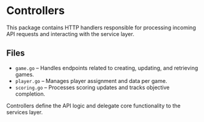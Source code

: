 # Controllers

This package contains HTTP handlers responsible for processing incoming API requests and interacting with the service layer.

## Files

- `game.go` – Handles endpoints related to creating, updating, and retrieving games.
- `player.go` – Manages player assignment and data per game.
- `scoring.go` – Processes scoring updates and tracks objective completion.

Controllers define the API logic and delegate core functionality to the services layer.
